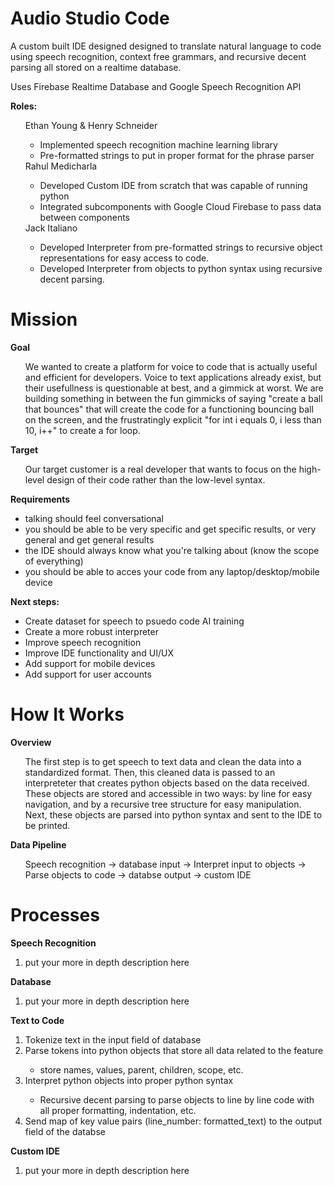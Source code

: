 # Audio Studio Code


A custom built IDE designed designed to translate natural language to code using speech recognition, context free grammars, and recursive decent parsing all stored on a realtime database.

Uses Firebase Realtime Database and Google Speech Recognition API

**Roles:**
<ul>
Ethan Young & Henry Schneider
  <ul>
  <li>Implemented speech recognition machine learning library</li>
  <li>Pre-formatted strings to put in proper format for the phrase parser</li>
  </ul>
Rahul Medicharla
<ul>
<li>Developed Custom IDE from scratch that was capable of running python</li>
<li>Integrated subcomponents with Google Cloud Firebase to pass data between components</li>
</ul>
Jack Italiano
<ul>
<li>Developed Interpreter from pre-formatted strings to recursive object representations for easy access to code.</li>
<li>Developed Interpreter from objects to python syntax using recursive decent parsing.</li>
</ul>
</ul>

# Mission
**Goal** 
<ul>
We wanted to create a platform for voice to code that is actually useful and efficient for developers. Voice to text applications already exist, but their usefullness is questionable at best, and a gimmick at worst. We are building something in between the fun gimmicks of saying "create a ball that bounces" that will create the code for a functioning bouncing ball on the screen, and the frustratingly explicit "for int i equals 0, i less than 10, i++" to create a for loop.
</ul>

**Target**
<ul>
Our target customer is a real developer that wants to focus on the high-level design of their code rather than the low-level syntax.
</ul>

**Requirements**
<ul>
<li>talking should feel conversational</li>
<li>you should be able to be very specific and get specific results, or very general and get general results</li>
<li>the IDE should always know what you're talking about (know the scope of everything)</li>
<li>you should be able to acces your code from any laptop/desktop/mobile device</li>
</ul>

**Next steps:**
<ul>
<li>Create dataset for speech to psuedo code AI training</li>
<li>Create a more robust interpreter</li>
<li>Improve speech recognition</li>
<li>Improve IDE functionality and UI/UX</li>
<li>Add support for mobile devices</li>
<li>Add support for user accounts</li>
</ul>

# How It Works

**Overview**
<ul>
The first step is to get speech to text data and clean the data into a standardized format. Then, this cleaned data is passed to an interpreteter that creates python objects based on the data received. These objects are stored and accessible in two ways: by line for easy navigation, and by a recursive tree structure for easy manipulation. Next, these objects are parsed into python syntax and sent to the IDE to be printed.
</ul>

**Data Pipeline**
<ul>
Speech recognition -> database input -> Interpret input to objects -> Parse objects to code -> databse output -> custom IDE
</ul>

# Processes
**Speech Recognition**
<ol>
<li>put your more in depth description here</li>
</ol>

**Database**
<ol>
<li>put your more in depth description here</li>
</ol>

**Text to Code**
<ol>
<li>Tokenize text in the input field of database</li>
<li>Parse tokens into python objects that store all data related to the feature</li>
    <ul>
    <li>store names, values, parent, children, scope, etc.</li>
    </ul>
<li>Interpret python objects into proper python syntax</li>
    <ul>
    <li>Recursive decent parsing to parse objects to line by line code with all proper formatting, indentation, etc.</li>
    </ul>
<li>Send map of key value pairs (line_number: formatted_text) to the output field of the databse</li>
</ol>

**Custom IDE**
<ol>
<li>put your more in depth description here</li>
</ol>













